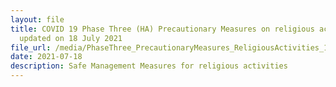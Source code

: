 ```yaml
---
layout: file
title: COVID 19 Phase Three (HA) Precautionary Measures on religious activities
  updated on 18 July 2021
file_url: /media/PhaseThree_PrecautionaryMeasures_ReligiousActivities_18July2021.pdf
date: 2021-07-18
description: Safe Management Measures for religious activities
---
```



